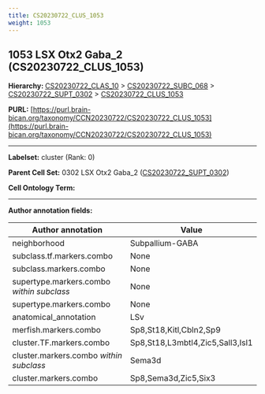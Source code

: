 ```yaml
---
title: CS20230722_CLUS_1053
weight: 1053
---
```

## 1053 LSX Otx2 Gaba_2 (CS20230722_CLUS_1053)
<b>Hierarchy: </b>
[CS20230722_CLAS_10](../CS20230722_CLAS_10) >
[CS20230722_SUBC_068](../CS20230722_SUBC_068) >
[CS20230722_SUPT_0302](../CS20230722_SUPT_0302) >
[CS20230722_CLUS_1053](../CS20230722_CLUS_1053)

**PURL:** [https://purl.brain-bican.org/taxonomy/CCN20230722/CS20230722_CLUS_1053](https://purl.brain-bican.org/taxonomy/CCN20230722/CS20230722_CLUS_1053)

---


**Labelset:** cluster (Rank: 0)

**Parent Cell Set:** 0302 LSX Otx2 Gaba_2 ([CS20230722_SUPT_0302](../CS20230722_SUPT_0302))



**Cell Ontology Term:** 

[MARKER GENES.]: #


---

[TRANSFERRED ANNOTATIONS.]: #


[AUTHOR ANNOTATION FIELDS.]: #


**Author annotation fields:**

| Author annotation | Value |
|-------------------|-------|
|neighborhood|Subpallium-GABA|
|subclass.tf.markers.combo|None|
|subclass.markers.combo|None|
|supertype.markers.combo _within subclass_|None|
|supertype.markers.combo|None|
|anatomical_annotation|LSv|
|merfish.markers.combo|Sp8,St18,Kitl,Cbln2,Sp9|
|cluster.TF.markers.combo|Sp8,St18,L3mbtl4,Zic5,Sall3,Isl1|
|cluster.markers.combo _within subclass_|Sema3d|
|cluster.markers.combo|Sp8,Sema3d,Zic5,Six3|
